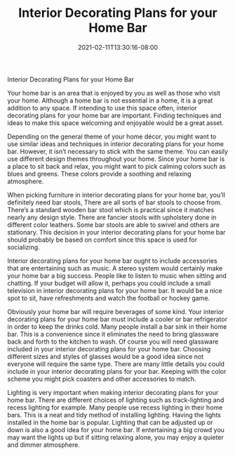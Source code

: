﻿---
title: "Interior Decorating Plans for your Home Bar"
date: 2021-02-11T13:30:16-08:00
description: "home decorating Tips for Web Success"
featured_image: "/images/home decorating.jpg"
tags: ["home decorating"]
---

Interior Decorating Plans for your Home Bar

Your home bar is an area that is enjoyed by you as well as those who visit your home. Although a home bar is not essential in a home, it is a great addition to any space. If intending to use this space often, interior decorating plans for your home bar are important. Finding techniques and ideas to make this space welcoming and enjoyable would be a great asset. 

Depending on the general theme of your home décor, you might want to use similar ideas and techniques in interior decorating plans for your home bar. However, it isn’t necessary to stick with the same theme. You can easily use different design themes throughout your home. Since your home bar is a place to sit back and relax, you might want to pick calming colors such as blues and greens. These colors provide a soothing and relaxing atmosphere. 

When picking furniture in interior decorating plans for your home bar, you’ll definitely need bar stools, There are all sorts of bar stools to choose from. There’s a standard wooden bar stool which is practical since it matches nearly any design style. There are fancier stools with upholstery done in different color leathers. Some bar stools are able to swivel and others are stationary. This decision in your interior decorating plans for your home bar should probably be based on comfort since this space is used for socializing.

Interior decorating plans for your home bar ought to include accessories that are entertaining such as music. A stereo system would certainly make your home bar a big success. People like to listen to music when sitting and chatting. If your budget will allow it, perhaps you could include a small television in interior decorating plans for your home bar. It would be a nice spot to sit, have refreshments and watch the football or hockey game.

Obviously your home bar will require beverages of some kind. Your interior decorating plans for your home bar must include a cooler or bar refrigerator in order to keep the drinks cold. Many people install a bar sink in their home bar. This is a convenience since it eliminates the need to bring glassware back and forth to the kitchen to wash. Of course you will need glassware included in your interior decorating plans for your home bar. Choosing different sizes and styles of glasses would be a good idea since not everyone will require the same type. There are many little details you could include in your interior decorating plans for your bar. Keeping with the color scheme you might pick coasters and other accessories to match. 

Lighting is very important when making interior decorating plans for your home bar. There are different choices of lighting such as track-lighting and recess lighting for example. Many people use recess lighting in their home bars. This is a neat and tidy method of installing lighting. Having the lights installed in the home bar is popular. Lighting that can be adjusted up or down is also a good idea for your home bar. If entertaining a big crowd you may want the lights up but if sitting relaxing alone, you may enjoy a quieter and dimmer atmosphere. 



